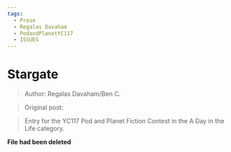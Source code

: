 ```yaml
---
tags:
  - Prose
  - Regalas Davaham
  - PodandPlanetYC117
  - ISSUES
---
```


# Stargate

> Author: Regalas Davaham/Ben C.

> Original post: []()

> Entry for the YC117 Pod and Planet Fiction Contest in the A Day in the Life category.


**File had been deleted**